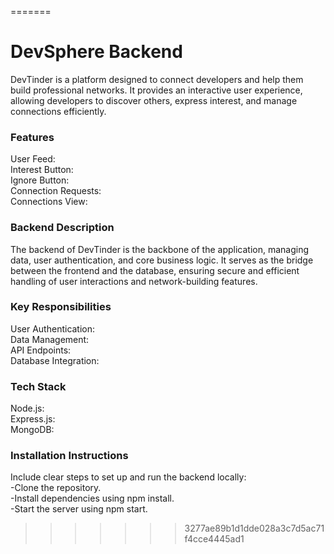 
=======
# DevSphere Backend
DevTinder is a platform designed to connect developers and help them build professional networks. It provides an interactive user experience, allowing developers to discover others, express interest, and manage connections efficiently.

### Features
User Feed: \
Interest Button: \
Ignore Button:\
Connection Requests: \
Connections View:

### Backend Description
The backend of DevTinder is the backbone of the application, managing data, user authentication, and core business logic. It serves as the bridge between the frontend and the database, ensuring secure and efficient handling of user interactions and network-building features.

### Key Responsibilities
User Authentication:\
Data Management:\
API Endpoints:\
Database Integration:

### Tech Stack
Node.js: \
Express.js:\
MongoDB:

### Installation Instructions
Include clear steps to set up and run the backend locally:\
-Clone the repository.\
-Install dependencies using npm install.\
-Start the server using npm start.
>>>>>>> 3277ae89b1d1dde028a3c7d5ac71f4cce4445ad1
